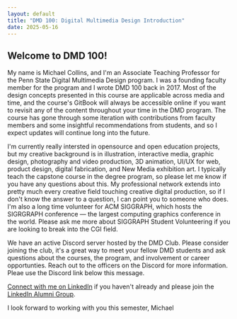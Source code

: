 ```yaml
---
layout: default
title: "DMD 100: Digital Multimedia Design Introduction"
date: 2025-05-16
---
```


## Welcome to DMD 100!

My name is Michael Collins, and I'm an Associate Teaching Professor for the Penn State Digital Multimedia Design program. I was a founding faculty member for the program and I wrote DMD 100 back in 2017. Most of the design concepts presented in this course are applicable across media and time, and the course's GitBook will always be accessible online if you want to revisit any of the content throughout your time in the DMD program. The course has gone through some iteration with contributions from faculty members and some insightful recommendations from students, and so I expect updates will continue long into the future.

I'm currently really intersted in opensource and open education projects, but my creative background is in illustration, interactive media, graphic design, photography and video production, 3D animation, UI/UX for web, product design, digital fabrication, and New Media exhibition art. I typically teach the capstone course in the degree program, so please let me know if you have any questions about this. My professional network extends into pretty much every creative field touching creative digital production, so if I don't know the answer to a question, I can point you to someone who does. I'm also a long time volunteer for ACM SIGGRAPH, which hosts the SIGRGRAPH conference — the largest computing graphics conference in the world. Please ask me more about SIGGRAPH Student Volunteering if you are looking to break into the CGI field. 

We have an active Discord server hosted by the DMD Club. Please consider joining the club, it's a great way to meet your fellow DMD students and ask questions about the courses, the program, and involvement or career opportunties. Reach out to the officers on the Discord for more information. Pleae use the Discord link below this message.

[Connect with me on LinkedIn](https://www.linkedin.com/in/michael-collins-573a775/) if you haven't already and please join the [LinkedIn Alumni Group](https://www.linkedin.com/groups/12200300/).

I look forward to working with you this semester,
Michael

